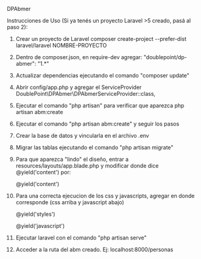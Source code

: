 DPAbmer

Instrucciones de Uso (Si ya tenés un proyecto Laravel >5 creado, pasá al paso 2):

1) Crear un proyecto de Laravel
composer create-project --prefer-dist laravel/laravel NOMBRE-PROYECTO

2) Dentro de composer.json, en require-dev agregar:
"doublepoint/dp-abmer": "1.*"

3) Actualizar dependencias ejecutando el comando "composer update"

4) Abrir config/app.php y agregar el ServiceProvider
DoublePoint\DPAbmer\DPAbmerServiceProvider::class,

5) Ejecutar el comando "php artisan" para verificar que aparezca 
php artisan abm:create

6) Ejecutar el comando "php artisan abm:create" y seguir los pasos

7) Crear la base de datos y vincularla en el archivo .env

8) Migrar las tablas ejecutando el comando "php artisan migrate"

9) Para que aparezca "lindo" el diseño, entrar a resources/layouts/app.blade.php y modificar donde dice @yield('content') por:

    <div class="container">
        <div class="row">
            <div class="col-md-10 col-md-offset-1">
                <div class="panel panel-default">
                    @yield('content')
                </div>
            </div>
        </div>
    </div>
	
10) Para una correcta ejecucion de los css y javascripts, agregar en donde corresponde (css arriba y javascript abajo)

	@yield('styles')
	
	@yield('javascript')

10) Ejecutar laravel con el comando "php artisan serve"

11) Acceder a la ruta del abm creado. Ej: localhost:8000/personas
